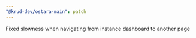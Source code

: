 ```yaml
---
"@krud-dev/ostara-main": patch
---
```


Fixed slowness when navigating from instance dashboard to another page
